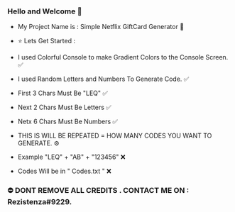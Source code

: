 ### Hello and Welcome 👋

- My Project Name is : Simple Netflix GiftCard Generator 🧐

- ⭐️ Lets Get Started :
- I used Colorful Console to make Gradient Colors to the Console Screen. ✅
- I used Random Letters and Numbers To Generate Code. ✅
- First 3 Chars Must Be "LEQ" ✅
- Next 2 Chars Must Be Letters ✅
- Netx 6 Chars Must Be Numbers ✅
- THIS IS WILL BE REPEATED = HOW MANY CODES YOU WANT TO GENERATE. ⚙️

- Example "LEQ" + "AB" + "123456" ❌
- Codes Will be in " Codes.txt " ❌


### ⛔️ DONT REMOVE ALL CREDITS . CONTACT ME ON : Rezistenza#9229.
